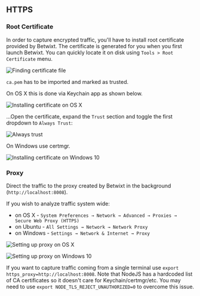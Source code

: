 ## HTTPS

### Root Certificate

In order to capture encrypted traffic, you'll have to install root certificate provided by Betwixt.
The certificate is generated for you when you first launch Betwixt. You can quickly locate it on disk using `Tools > Root Certificate` menu.

![Finding certificate file](http://i.imgur.com/xFMBStj.png)

`ca.pem` has to be imported and marked as trusted.

On OS X this is done via Keychain app as shown below.

![Installing certificate on OS X](http://i.imgur.com/lm2TIw4.png)

...Open the certificate, expand the `Trust` section and toggle the first dropdown to `Always Trust`:

![Always trust](https://i.imgur.com/rQyHMUG.png)

On Windows use certmgr.

![Installing certificate on Windows 10](http://i.imgur.com/8IWpKR0.png)

### Proxy

Direct the traffic to the proxy created by Betwixt in the background (`http://localhost:8008`).

If you wish to analyze traffic system wide:
- on OS X - `System Preferences → Network → Advanced → Proxies → Secure Web Proxy (HTTPS)`
- on Ubuntu - `All Settings → Network → Network Proxy`
- on Windows - `Settings → Network & Internet → Proxy`

![Setting up proxy on OS X](http://i.imgur.com/JslKSz8.png)

![Setting up proxy on Windows 10](http://i.imgur.com/ihSZEVb.png)

If you want to capture traffic coming from a single terminal use `export https_proxy=http://localhost:8008`. Note that NodeJS has a hardcoded list of CA certificates so it doesn't care for Keychain/certmgr/etc. You may need to use `export NODE_TLS_REJECT_UNAUTHORIZED=0` to overcome this issue.
